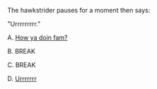 The hawkstrider pauses for a moment then says:

"Urrrrrrrrr."

A. [How ya doin fam?](../error/error.md)

B. BREAK

C. BREAK

D. [Urrrrrrr](../error/error.md)